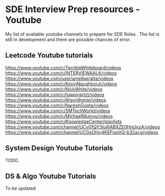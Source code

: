 # SDE Interview Prep resources - Youtube
My list of available youtube channels to prepare for SDE Roles . The list is still in development and there are possible chances of error. 

## Leetcode Youtube tutorials

https://www.youtube.com/c/TerribleWhiteboard/videos
https://www.youtube.com/c/INTERVIEWAALA/videos
https://www.youtube.com/user/amellperalta/videos
https://www.youtube.com/c/KevinNaughtonJr/videos
https://www.youtube.com/c/NickWhite/videos
https://www.youtube.com/c/happygirlzt/videos
https://www.youtube.com/c/Algorithmist/videos
https://www.youtube.com/c/NareshGupta/videos
https://www.youtube.com/c/SMTechWorld/videos
https://www.youtube.com/c/MichaelMuinos/videos
https://www.youtube.com/c/KnowledgeCenter/playlists
https://www.youtube.com/channel/UCv01QY3luj6ABXZE0HnUvzA/videos
https://www.youtube.com/channel/UCGsOhjv4KEFispVQ-b32acg/videos

## System Design Youtube Tutorials
TODO

## DS & Algo Youtube Tutorials
To be updated
